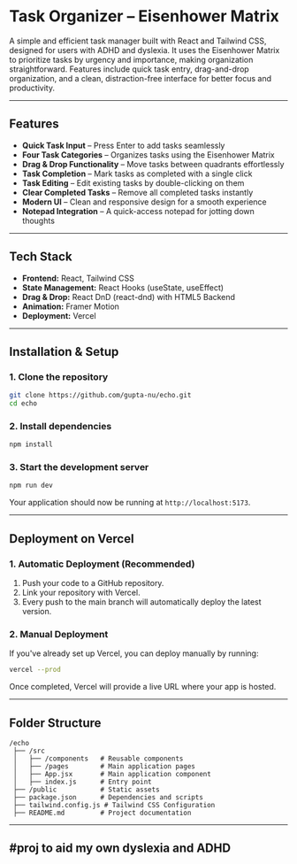 # Task Organizer – Eisenhower Matrix

A simple and efficient task manager built with React and Tailwind CSS, designed for users with ADHD and dyslexia. It uses the Eisenhower Matrix to prioritize tasks by urgency and importance, making organization straightforward. Features include quick task entry, drag-and-drop organization, and a clean, distraction-free interface for better focus and productivity.


---

## Features

- **Quick Task Input** – Press Enter to add tasks seamlessly  
- **Four Task Categories** – Organizes tasks using the Eisenhower Matrix  
- **Drag & Drop Functionality** – Move tasks between quadrants effortlessly  
- **Task Completion** – Mark tasks as completed with a single click  
- **Task Editing** – Edit existing tasks by double-clicking on them  
- **Clear Completed Tasks** – Remove all completed tasks instantly  
- **Modern UI** – Clean and responsive design for a smooth experience  
- **Notepad Integration** – A quick-access notepad for jotting down thoughts  

---

## Tech Stack

- **Frontend:** React, Tailwind CSS  
- **State Management:** React Hooks (useState, useEffect)  
- **Drag & Drop:** React DnD (react-dnd) with HTML5 Backend  
- **Animation:** Framer Motion  
- **Deployment:** Vercel  

---

## Installation & Setup

### 1. Clone the repository
```sh
git clone https://github.com/gupta-nu/echo.git
cd echo
```

### 2. Install dependencies
```sh
npm install
```

### 3. Start the development server
```sh
npm run dev
```
Your application should now be running at `http://localhost:5173`.

---

## Deployment on Vercel

### 1. Automatic Deployment (Recommended)
1. Push your code to a GitHub repository.
2. Link your repository with Vercel.
3. Every push to the main branch will automatically deploy the latest version.

### 2. Manual Deployment
If you've already set up Vercel, you can deploy manually by running:
```sh
vercel --prod
```
Once completed, Vercel will provide a live URL where your app is hosted.

---

## Folder Structure

```
/echo
 ├── /src
 │   ├── /components   # Reusable components
 │   ├── /pages        # Main application pages
 │   ├── App.jsx       # Main application component
 │   ├── index.js      # Entry point
 ├── /public           # Static assets
 ├── package.json      # Dependencies and scripts
 ├── tailwind.config.js # Tailwind CSS Configuration
 ├── README.md         # Project documentation
```

---

#proj to aid my own dyslexia and ADHD 
---

